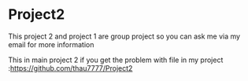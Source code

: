 # Project2

This project 2 and project 1 are group project so you can ask me via my email for more information

This in main project 2 if you get the problem with file in my project :https://github.com/thau7777/Project2
